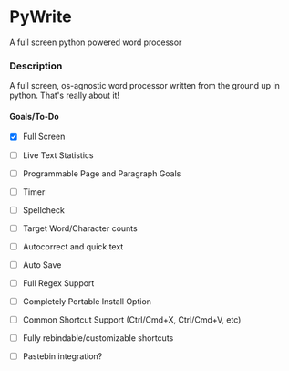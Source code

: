 # PyWrite
A full screen python powered word processor

### Description
A full screen, os-agnostic word processor written from the ground up in python.  That's really about it!

#### Goals/To-Do
 - [x] Full Screen
 - [ ] Live Text Statistics
 - [ ] Programmable Page and Paragraph Goals
 - [ ] Timer
 - [ ] Spellcheck
 - [ ] Target Word/Character counts
 - [ ] Autocorrect and quick text
 - [ ] Auto Save
 - [ ] Full Regex Support
 - [ ] Completely Portable Install Option
 - [ ] Common Shortcut Support (Ctrl/Cmd+X, Ctrl/Cmd+V, etc)
 - [ ] Fully rebindable/customizable shortcuts
 - [ ] Pastebin integration?
 